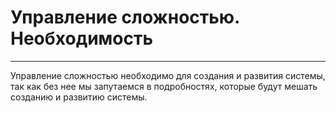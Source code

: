 # Управление сложностью. Необходимость

---

Управление сложностью необходимо для создания и развития системы, так как без нее мы запутаемся в подробностях, которые будут мешать созданию и развитию системы.
